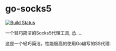 # go-socks5

[![Build Status](https://dev.azure.com/xiangrui0248/go-socks5/_apis/build/status/%E7%BC%96%E8%AF%91Go-socks5?branchName=master)](https://dev.azure.com/xiangrui0248/go-socks5/_build/latest?definitionId=9&branchName=master)

一个轻巧简洁的Socks5代理工具, 怂.....

这是一个轻巧简洁，性能极高的使用Go编写的SS代理.
